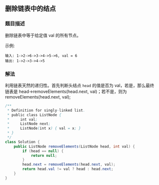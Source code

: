 ## 删除链表中的结点
### 题目描述

删除链表中等于给定值 val 的所有节点。

示例:
```
输入: 1->2->6->3->4->5->6, val = 6
输出: 1->2->3->4->5
```

### 解法
利用链表天然的递归性。首先判断头结点 `head` 的值是否为 val，若是，那么最终链表是 head->removeElements(head.next, val)；若不是，则为 removeElements(head.next, val);

```java
/**
 * Definition for singly-linked list.
 * public class ListNode {
 *     int val;
 *     ListNode next;
 *     ListNode(int x) { val = x; }
 * }
 */
class Solution {
    public ListNode removeElements(ListNode head, int val) {
        if (head == null) {
            return null;
        }
        head.next = removeElements(head.next, val);
        return head.val != val ? head : head.next;
    }
}
```

